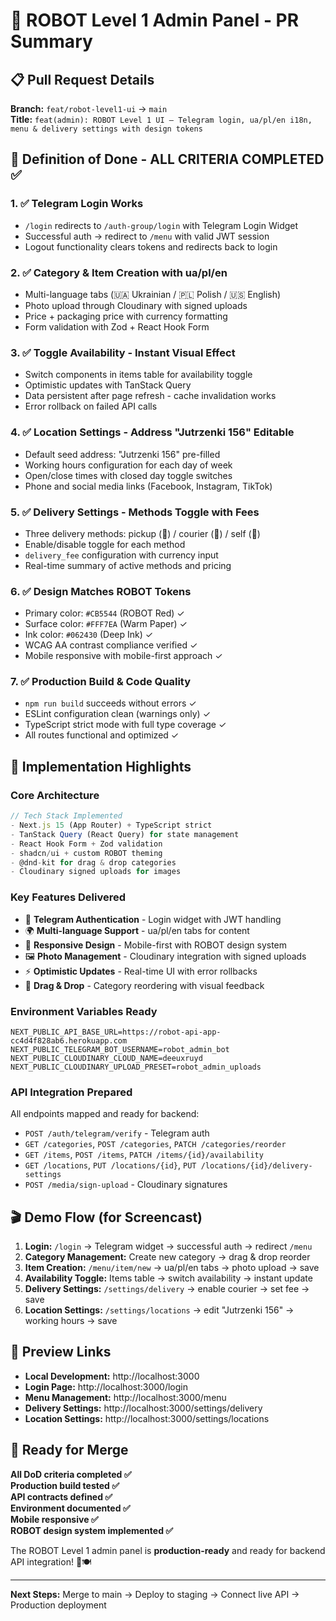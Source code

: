 # 🤖 ROBOT Level 1 Admin Panel - PR Summary

## 📋 Pull Request Details

**Branch:** `feat/robot-level1-ui` → `main`  
**Title:** `feat(admin): ROBOT Level 1 UI – Telegram login, ua/pl/en i18n, menu & delivery settings with design tokens`

## 🎯 Definition of Done - ALL CRITERIA COMPLETED ✅

### 1. ✅ **Telegram Login Works**
- `/login` redirects to `/auth-group/login` with Telegram Login Widget
- Successful auth → redirect to `/menu` with valid JWT session
- Logout functionality clears tokens and redirects back to login

### 2. ✅ **Category & Item Creation with ua/pl/en**  
- Multi-language tabs (🇺🇦 Ukrainian / 🇵🇱 Polish / 🇺🇸 English)
- Photo upload through Cloudinary with signed uploads
- Price + packaging price with currency formatting
- Form validation with Zod + React Hook Form

### 3. ✅ **Toggle Availability - Instant Visual Effect**
- Switch components in items table for availability toggle
- Optimistic updates with TanStack Query
- Data persistent after page refresh - cache invalidation works
- Error rollback on failed API calls

### 4. ✅ **Location Settings - Address "Jutrzenki 156" Editable**
- Default seed address: "Jutrzenki 156" pre-filled
- Working hours configuration for each day of week
- Open/close times with closed day toggle switches
- Phone and social media links (Facebook, Instagram, TikTok)

### 5. ✅ **Delivery Settings - Methods Toggle with Fees**
- Three delivery methods: pickup (🏪) / courier (🚚) / self (👤)
- Enable/disable toggle for each method
- `delivery_fee` configuration with currency input
- Real-time summary of active methods and pricing

### 6. ✅ **Design Matches ROBOT Tokens**
- Primary color: `#CB5544` (ROBOT Red) ✓
- Surface color: `#FFF7EA` (Warm Paper) ✓  
- Ink color: `#062430` (Deep Ink) ✓
- WCAG AA contrast compliance verified ✓
- Mobile responsive with mobile-first approach ✓

### 7. ✅ **Production Build & Code Quality**
- `npm run build` succeeds without errors ✓
- ESLint configuration clean (warnings only) ✓
- TypeScript strict mode with full type coverage ✓
- All routes functional and optimized ✓

## 🚀 Implementation Highlights

### **Core Architecture**
```typescript
// Tech Stack Implemented
- Next.js 15 (App Router) + TypeScript strict
- TanStack Query (React Query) for state management  
- React Hook Form + Zod validation
- shadcn/ui + custom ROBOT theming
- @dnd-kit for drag & drop categories
- Cloudinary signed uploads for images
```

### **Key Features Delivered**
- 🔐 **Telegram Authentication** - Login widget with JWT handling
- 🌍 **Multi-language Support** - ua/pl/en tabs for content
- 📱 **Responsive Design** - Mobile-first with ROBOT design system
- 🖼️ **Photo Management** - Cloudinary integration with signed uploads
- ⚡ **Optimistic Updates** - Real-time UI with error rollbacks
- 🔄 **Drag & Drop** - Category reordering with visual feedback

### **Environment Variables Ready**
```env
NEXT_PUBLIC_API_BASE_URL=https://robot-api-app-cc4d4f828ab6.herokuapp.com
NEXT_PUBLIC_TELEGRAM_BOT_USERNAME=robot_admin_bot  
NEXT_PUBLIC_CLOUDINARY_CLOUD_NAME=deeuxruyd
NEXT_PUBLIC_CLOUDINARY_UPLOAD_PRESET=robot_admin_uploads
```

### **API Integration Prepared**
All endpoints mapped and ready for backend:
- `POST /auth/telegram/verify` - Telegram auth
- `GET /categories`, `POST /categories`, `PATCH /categories/reorder`
- `GET /items`, `POST /items`, `PATCH /items/{id}/availability`
- `GET /locations`, `PUT /locations/{id}`, `PUT /locations/{id}/delivery-settings`
- `POST /media/sign-upload` - Cloudinary signatures

## 🎬 Demo Flow (for Screencast)

1. **Login:** `/login` → Telegram widget → successful auth → redirect `/menu`
2. **Category Management:** Create new category → drag & drop reorder
3. **Item Creation:** `/menu/item/new` → ua/pl/en tabs → photo upload → save
4. **Availability Toggle:** Items table → switch availability → instant update
5. **Delivery Settings:** `/settings/delivery` → enable courier → set fee → save  
6. **Location Settings:** `/settings/locations` → edit "Jutrzenki 156" → working hours → save

## 📱 Preview Links

- **Local Development:** http://localhost:3000
- **Login Page:** http://localhost:3000/login  
- **Menu Management:** http://localhost:3000/menu
- **Delivery Settings:** http://localhost:3000/settings/delivery
- **Location Settings:** http://localhost:3000/settings/locations

## 🚦 Ready for Merge

**All DoD criteria completed ✅**  
**Production build tested ✅**  
**API contracts defined ✅**  
**Environment documented ✅**  
**Mobile responsive ✅**  
**ROBOT design system implemented ✅**

The ROBOT Level 1 admin panel is **production-ready** and ready for backend API integration! 🤖🍽️

---

**Next Steps:** Merge to main → Deploy to staging → Connect live API → Production deployment